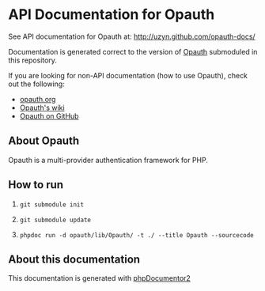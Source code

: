 API Documentation for Opauth
===========

See API documentation for Opauth at: http://uzyn.github.com/opauth-docs/

Documentation is generated correct to the version of [Opauth][1] submoduled in this repository.

If you are looking for non-API documentation (how to use Opauth), check out the following:

- [opauth.org](http://opauth.org/)
- [Opauth's wiki](https://github.com/uzyn/opauth/wiki)
- [Opauth on GitHub](https://github.com/uzyn/opauth/)

About Opauth
------------
Opauth is a multi-provider authentication framework for PHP.

How to run
----------
1. `git submodule init`

2. `git submodule update`

3. `phpdoc run -d opauth/lib/Opauth/ -t ./ --title Opauth --sourcecode`

About this documentation
------------------------
This documentation is generated with [phpDocumentor2](https://github.com/phpDocumentor/phpDocumentor2)

[1]: https://github.com/uzyn/opauth